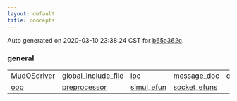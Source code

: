 ```yaml
---
layout: default
title: concepts
---
```


Auto generated on 2020-03-10 23:38:24 CST for [b65a362c](https://github.com/fluffos/fluffos/tree/b65a362c).


### general

<table class='table table-condensed'>
<tr>
<td>
<a href='general/MudOSdriver.html'>MudOSdriver</a>
</td>
<td>
<a href='general/global_include_file.html'>global_include_file</a>
</td>
<td>
<a href='general/lpc.html'>lpc</a>
</td>
<td>
<a href='general/message_doc.html'>message_doc</a>
</td>
<td>
<a href='general/objects.html'>objects</a>
</td>
</tr>
<tr>
<td>
<a href='general/oop.html'>oop</a>
</td>
<td>
<a href='general/preprocessor.html'>preprocessor</a>
</td>
<td>
<a href='general/simul_efun.html'>simul_efun</a>
</td>
<td>
<a href='general/socket_efuns.html'>socket_efuns</a>
</td>
<td></td>
</tr>
</table>

